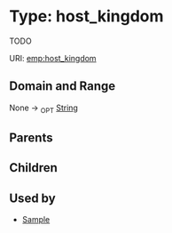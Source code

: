 
# Type: host_kingdom


TODO

URI: [emp:host_kingdom](https://microbiomedata/schema/emp/host_kingdom)


## Domain and Range

None ->  <sub>OPT</sub> [String](types/String.md)

## Parents


## Children


## Used by

 * [Sample](Sample.md)
